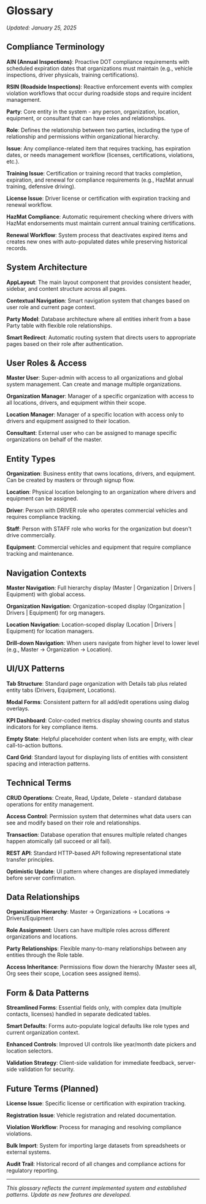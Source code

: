 # Glossary

_Updated: January 25, 2025_

## Compliance Terminology

**AIN (Annual Inspections)**: Proactive DOT compliance requirements with scheduled expiration dates that organizations must maintain (e.g., vehicle inspections, driver physicals, training certifications).

**RSIN (Roadside Inspections)**: Reactive enforcement events with complex violation workflows that occur during roadside stops and require incident management.

**Party**: Core entity in the system - any person, organization, location, equipment, or consultant that can have roles and relationships.

**Role**: Defines the relationship between two parties, including the type of relationship and permissions within organizational hierarchy.

**Issue**: Any compliance-related item that requires tracking, has expiration dates, or needs management workflow (licenses, certifications, violations, etc.).

**Training Issue**: Certification or training record that tracks completion, expiration, and renewal for compliance requirements (e.g., HazMat annual training, defensive driving).

**License Issue**: Driver license or certification with expiration tracking and renewal workflow.

**HazMat Compliance**: Automatic requirement checking where drivers with HazMat endorsements must maintain current annual training certifications.

**Renewal Workflow**: System process that deactivates expired items and creates new ones with auto-populated dates while preserving historical records.

## System Architecture

**AppLayout**: The main layout component that provides consistent header, sidebar, and content structure across all pages.

**Contextual Navigation**: Smart navigation system that changes based on user role and current page context.

**Party Model**: Database architecture where all entities inherit from a base Party table with flexible role relationships.

**Smart Redirect**: Automatic routing system that directs users to appropriate pages based on their role after authentication.

## User Roles & Access

**Master User**: Super-admin with access to all organizations and global system management. Can create and manage multiple organizations.

**Organization Manager**: Manager of a specific organization with access to all locations, drivers, and equipment within their scope.

**Location Manager**: Manager of a specific location with access only to drivers and equipment assigned to their location.

**Consultant**: External user who can be assigned to manage specific organizations on behalf of the master.

## Entity Types

**Organization**: Business entity that owns locations, drivers, and equipment. Can be created by masters or through signup flow.

**Location**: Physical location belonging to an organization where drivers and equipment can be assigned.

**Driver**: Person with DRIVER role who operates commercial vehicles and requires compliance tracking.

**Staff**: Person with STAFF role who works for the organization but doesn't drive commercially.

**Equipment**: Commercial vehicles and equipment that require compliance tracking and maintenance.

## Navigation Contexts

**Master Navigation**: Full hierarchy display (Master | Organization | Drivers | Equipment) with global access.

**Organization Navigation**: Organization-scoped display (Organization | Drivers | Equipment) for org managers.

**Location Navigation**: Location-scoped display (Location | Drivers | Equipment) for location managers.

**Drill-down Navigation**: When users navigate from higher level to lower level (e.g., Master → Organization → Location).

## UI/UX Patterns

**Tab Structure**: Standard page organization with Details tab plus related entity tabs (Drivers, Equipment, Locations).

**Modal Forms**: Consistent pattern for all add/edit operations using dialog overlays.

**KPI Dashboard**: Color-coded metrics display showing counts and status indicators for key compliance items.

**Empty State**: Helpful placeholder content when lists are empty, with clear call-to-action buttons.

**Card Grid**: Standard layout for displaying lists of entities with consistent spacing and interaction patterns.

## Technical Terms

**CRUD Operations**: Create, Read, Update, Delete - standard database operations for entity management.

**Access Control**: Permission system that determines what data users can see and modify based on their role and relationships.

**Transaction**: Database operation that ensures multiple related changes happen atomically (all succeed or all fail).

**REST API**: Standard HTTP-based API following representational state transfer principles.

**Optimistic Update**: UI pattern where changes are displayed immediately before server confirmation.

## Data Relationships

**Organization Hierarchy**: Master → Organizations → Locations → Drivers/Equipment

**Role Assignment**: Users can have multiple roles across different organizations and locations.

**Party Relationships**: Flexible many-to-many relationships between any entities through the Role table.

**Access Inheritance**: Permissions flow down the hierarchy (Master sees all, Org sees their scope, Location sees assigned items).

## Form & Data Patterns

**Streamlined Forms**: Essential fields only, with complex data (multiple contacts, licenses) handled in separate dedicated tables.

**Smart Defaults**: Forms auto-populate logical defaults like role types and current organization context.

**Enhanced Controls**: Improved UI controls like year/month date pickers and location selectors.

**Validation Strategy**: Client-side validation for immediate feedback, server-side validation for security.

## Future Terms (Planned)

**License Issue**: Specific license or certification with expiration tracking.

**Registration Issue**: Vehicle registration and related documentation.

**Violation Workflow**: Process for managing and resolving compliance violations.

**Bulk Import**: System for importing large datasets from spreadsheets or external systems.

**Audit Trail**: Historical record of all changes and compliance actions for regulatory reporting.

---

_This glossary reflects the current implemented system and established patterns. Update as new features are developed._
